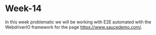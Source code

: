 # Week-14
In this week problematic we will be working with E2E automated with the WebdriverIO framework for the page https://www.saucedemo.com/.

